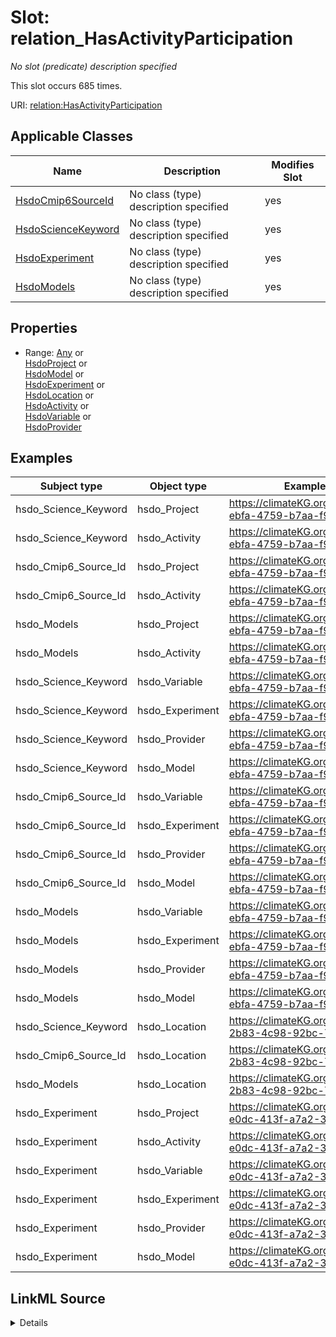 

# Slot: relation_HasActivityParticipation


_No slot (predicate) description specified_






This slot occurs 685 times.


URI: [relation:HasActivityParticipation](http://relation.org/HasActivityParticipation)



<!-- no inheritance hierarchy -->





## Applicable Classes

| Name | Description | Modifies Slot |
| --- | --- | --- |
| [HsdoCmip6SourceId](../classes/HsdoCmip6SourceId.md) | No class (type) description specified |  yes  |
| [HsdoScienceKeyword](../classes/HsdoScienceKeyword.md) | No class (type) description specified |  yes  |
| [HsdoExperiment](../classes/HsdoExperiment.md) | No class (type) description specified |  yes  |
| [HsdoModels](../classes/HsdoModels.md) | No class (type) description specified |  yes  |







## Properties

* Range: [Any](../classes/Any.md)&nbsp;or&nbsp;<br />[HsdoProject](../classes/HsdoProject.md)&nbsp;or&nbsp;<br />[HsdoModel](../classes/HsdoModel.md)&nbsp;or&nbsp;<br />[HsdoExperiment](../classes/HsdoExperiment.md)&nbsp;or&nbsp;<br />[HsdoLocation](../classes/HsdoLocation.md)&nbsp;or&nbsp;<br />[HsdoActivity](../classes/HsdoActivity.md)&nbsp;or&nbsp;<br />[HsdoVariable](../classes/HsdoVariable.md)&nbsp;or&nbsp;<br />[HsdoProvider](../classes/HsdoProvider.md)






## Examples

| Subject type | Object type | Example subject | Example object | Occurrences |
| --- | --- | --- | --- | --- |
| hsdo_Science_Keyword | hsdo_Project | https://climateKG.org/entity/0cd4d2c4-ebfa-4759-b7aa-f9982122f581 | https://climateKG.org/entity/068e4119-df55-45a4-a0c5-75b3f839dc98 | 685 |
| hsdo_Science_Keyword | hsdo_Activity | https://climateKG.org/entity/0cd4d2c4-ebfa-4759-b7aa-f9982122f581 | https://climateKG.org/entity/068e4119-df55-45a4-a0c5-75b3f839dc98 | 685 |
| hsdo_Cmip6_Source_Id | hsdo_Project | https://climateKG.org/entity/0cd4d2c4-ebfa-4759-b7aa-f9982122f581 | https://climateKG.org/entity/068e4119-df55-45a4-a0c5-75b3f839dc98 | 685 |
| hsdo_Cmip6_Source_Id | hsdo_Activity | https://climateKG.org/entity/0cd4d2c4-ebfa-4759-b7aa-f9982122f581 | https://climateKG.org/entity/068e4119-df55-45a4-a0c5-75b3f839dc98 | 685 |
| hsdo_Models | hsdo_Project | https://climateKG.org/entity/0cd4d2c4-ebfa-4759-b7aa-f9982122f581 | https://climateKG.org/entity/068e4119-df55-45a4-a0c5-75b3f839dc98 | 685 |
| hsdo_Models | hsdo_Activity | https://climateKG.org/entity/0cd4d2c4-ebfa-4759-b7aa-f9982122f581 | https://climateKG.org/entity/068e4119-df55-45a4-a0c5-75b3f839dc98 | 685 |
| hsdo_Science_Keyword | hsdo_Variable | https://climateKG.org/entity/0cd4d2c4-ebfa-4759-b7aa-f9982122f581 | https://climateKG.org/entity/88dc22d3-1fb6-471a-94de-56acb94f0f58 | 65 |
| hsdo_Science_Keyword | hsdo_Experiment | https://climateKG.org/entity/0cd4d2c4-ebfa-4759-b7aa-f9982122f581 | https://climateKG.org/entity/88dc22d3-1fb6-471a-94de-56acb94f0f58 | 280 |
| hsdo_Science_Keyword | hsdo_Provider | https://climateKG.org/entity/0cd4d2c4-ebfa-4759-b7aa-f9982122f581 | https://climateKG.org/entity/88dc22d3-1fb6-471a-94de-56acb94f0f58 | 88 |
| hsdo_Science_Keyword | hsdo_Model | https://climateKG.org/entity/0cd4d2c4-ebfa-4759-b7aa-f9982122f581 | https://climateKG.org/entity/88dc22d3-1fb6-471a-94de-56acb94f0f58 | 79 |
| hsdo_Cmip6_Source_Id | hsdo_Variable | https://climateKG.org/entity/0cd4d2c4-ebfa-4759-b7aa-f9982122f581 | https://climateKG.org/entity/88dc22d3-1fb6-471a-94de-56acb94f0f58 | 65 |
| hsdo_Cmip6_Source_Id | hsdo_Experiment | https://climateKG.org/entity/0cd4d2c4-ebfa-4759-b7aa-f9982122f581 | https://climateKG.org/entity/88dc22d3-1fb6-471a-94de-56acb94f0f58 | 280 |
| hsdo_Cmip6_Source_Id | hsdo_Provider | https://climateKG.org/entity/0cd4d2c4-ebfa-4759-b7aa-f9982122f581 | https://climateKG.org/entity/88dc22d3-1fb6-471a-94de-56acb94f0f58 | 88 |
| hsdo_Cmip6_Source_Id | hsdo_Model | https://climateKG.org/entity/0cd4d2c4-ebfa-4759-b7aa-f9982122f581 | https://climateKG.org/entity/88dc22d3-1fb6-471a-94de-56acb94f0f58 | 79 |
| hsdo_Models | hsdo_Variable | https://climateKG.org/entity/0cd4d2c4-ebfa-4759-b7aa-f9982122f581 | https://climateKG.org/entity/88dc22d3-1fb6-471a-94de-56acb94f0f58 | 65 |
| hsdo_Models | hsdo_Experiment | https://climateKG.org/entity/0cd4d2c4-ebfa-4759-b7aa-f9982122f581 | https://climateKG.org/entity/88dc22d3-1fb6-471a-94de-56acb94f0f58 | 280 |
| hsdo_Models | hsdo_Provider | https://climateKG.org/entity/0cd4d2c4-ebfa-4759-b7aa-f9982122f581 | https://climateKG.org/entity/88dc22d3-1fb6-471a-94de-56acb94f0f58 | 88 |
| hsdo_Models | hsdo_Model | https://climateKG.org/entity/0cd4d2c4-ebfa-4759-b7aa-f9982122f581 | https://climateKG.org/entity/88dc22d3-1fb6-471a-94de-56acb94f0f58 | 79 |
| hsdo_Science_Keyword | hsdo_Location | https://climateKG.org/entity/5c762948-2b83-4c98-92bc-7f9a114e0d9b | https://climateKG.org/entity/4d314539-9567-41cd-95db-e3f9811ed6ea | 18 |
| hsdo_Cmip6_Source_Id | hsdo_Location | https://climateKG.org/entity/5c762948-2b83-4c98-92bc-7f9a114e0d9b | https://climateKG.org/entity/4d314539-9567-41cd-95db-e3f9811ed6ea | 18 |
| hsdo_Models | hsdo_Location | https://climateKG.org/entity/5c762948-2b83-4c98-92bc-7f9a114e0d9b | https://climateKG.org/entity/4d314539-9567-41cd-95db-e3f9811ed6ea | 18 |
| hsdo_Experiment | hsdo_Project | https://climateKG.org/entity/f2c510b5-e0dc-413f-a7a2-35791cb07090 | https://climateKG.org/entity/5796ebd9-7dcb-4968-b876-1e678484cc62 | 3 |
| hsdo_Experiment | hsdo_Activity | https://climateKG.org/entity/f2c510b5-e0dc-413f-a7a2-35791cb07090 | https://climateKG.org/entity/5796ebd9-7dcb-4968-b876-1e678484cc62 | 3 |
| hsdo_Experiment | hsdo_Variable | https://climateKG.org/entity/f2c510b5-e0dc-413f-a7a2-35791cb07090 | https://climateKG.org/entity/88dc22d3-1fb6-471a-94de-56acb94f0f58 | 1 |
| hsdo_Experiment | hsdo_Experiment | https://climateKG.org/entity/f2c510b5-e0dc-413f-a7a2-35791cb07090 | https://climateKG.org/entity/88dc22d3-1fb6-471a-94de-56acb94f0f58 | 1 |
| hsdo_Experiment | hsdo_Provider | https://climateKG.org/entity/f2c510b5-e0dc-413f-a7a2-35791cb07090 | https://climateKG.org/entity/88dc22d3-1fb6-471a-94de-56acb94f0f58 | 1 |
| hsdo_Experiment | hsdo_Model | https://climateKG.org/entity/f2c510b5-e0dc-413f-a7a2-35791cb07090 | https://climateKG.org/entity/88dc22d3-1fb6-471a-94de-56acb94f0f58 | 1 |




## LinkML Source

<details>

```yaml
name: relation_HasActivityParticipation
annotations:
  count:
    tag: count
    value: 685
description: No slot (predicate) description specified
examples:
- object:
    example_object: https://climateKG.org/entity/068e4119-df55-45a4-a0c5-75b3f839dc98
    example_object_type: hsdo_Project
    example_predicate: relation:HasActivityParticipation
    example_subject: https://climateKG.org/entity/0cd4d2c4-ebfa-4759-b7aa-f9982122f581
    example_subject_type: hsdo_Science_Keyword
- object:
    example_object: https://climateKG.org/entity/068e4119-df55-45a4-a0c5-75b3f839dc98
    example_object_type: hsdo_Activity
    example_predicate: relation:HasActivityParticipation
    example_subject: https://climateKG.org/entity/0cd4d2c4-ebfa-4759-b7aa-f9982122f581
    example_subject_type: hsdo_Science_Keyword
- object:
    example_object: https://climateKG.org/entity/068e4119-df55-45a4-a0c5-75b3f839dc98
    example_object_type: hsdo_Project
    example_predicate: relation:HasActivityParticipation
    example_subject: https://climateKG.org/entity/0cd4d2c4-ebfa-4759-b7aa-f9982122f581
    example_subject_type: hsdo_Cmip6_Source_Id
- object:
    example_object: https://climateKG.org/entity/068e4119-df55-45a4-a0c5-75b3f839dc98
    example_object_type: hsdo_Activity
    example_predicate: relation:HasActivityParticipation
    example_subject: https://climateKG.org/entity/0cd4d2c4-ebfa-4759-b7aa-f9982122f581
    example_subject_type: hsdo_Cmip6_Source_Id
- object:
    example_object: https://climateKG.org/entity/068e4119-df55-45a4-a0c5-75b3f839dc98
    example_object_type: hsdo_Project
    example_predicate: relation:HasActivityParticipation
    example_subject: https://climateKG.org/entity/0cd4d2c4-ebfa-4759-b7aa-f9982122f581
    example_subject_type: hsdo_Models
- object:
    example_object: https://climateKG.org/entity/068e4119-df55-45a4-a0c5-75b3f839dc98
    example_object_type: hsdo_Activity
    example_predicate: relation:HasActivityParticipation
    example_subject: https://climateKG.org/entity/0cd4d2c4-ebfa-4759-b7aa-f9982122f581
    example_subject_type: hsdo_Models
- object:
    example_object: https://climateKG.org/entity/88dc22d3-1fb6-471a-94de-56acb94f0f58
    example_object_type: hsdo_Variable
    example_predicate: relation:HasActivityParticipation
    example_subject: https://climateKG.org/entity/0cd4d2c4-ebfa-4759-b7aa-f9982122f581
    example_subject_type: hsdo_Science_Keyword
- object:
    example_object: https://climateKG.org/entity/88dc22d3-1fb6-471a-94de-56acb94f0f58
    example_object_type: hsdo_Experiment
    example_predicate: relation:HasActivityParticipation
    example_subject: https://climateKG.org/entity/0cd4d2c4-ebfa-4759-b7aa-f9982122f581
    example_subject_type: hsdo_Science_Keyword
- object:
    example_object: https://climateKG.org/entity/88dc22d3-1fb6-471a-94de-56acb94f0f58
    example_object_type: hsdo_Provider
    example_predicate: relation:HasActivityParticipation
    example_subject: https://climateKG.org/entity/0cd4d2c4-ebfa-4759-b7aa-f9982122f581
    example_subject_type: hsdo_Science_Keyword
- object:
    example_object: https://climateKG.org/entity/88dc22d3-1fb6-471a-94de-56acb94f0f58
    example_object_type: hsdo_Model
    example_predicate: relation:HasActivityParticipation
    example_subject: https://climateKG.org/entity/0cd4d2c4-ebfa-4759-b7aa-f9982122f581
    example_subject_type: hsdo_Science_Keyword
- object:
    example_object: https://climateKG.org/entity/88dc22d3-1fb6-471a-94de-56acb94f0f58
    example_object_type: hsdo_Variable
    example_predicate: relation:HasActivityParticipation
    example_subject: https://climateKG.org/entity/0cd4d2c4-ebfa-4759-b7aa-f9982122f581
    example_subject_type: hsdo_Cmip6_Source_Id
- object:
    example_object: https://climateKG.org/entity/88dc22d3-1fb6-471a-94de-56acb94f0f58
    example_object_type: hsdo_Experiment
    example_predicate: relation:HasActivityParticipation
    example_subject: https://climateKG.org/entity/0cd4d2c4-ebfa-4759-b7aa-f9982122f581
    example_subject_type: hsdo_Cmip6_Source_Id
- object:
    example_object: https://climateKG.org/entity/88dc22d3-1fb6-471a-94de-56acb94f0f58
    example_object_type: hsdo_Provider
    example_predicate: relation:HasActivityParticipation
    example_subject: https://climateKG.org/entity/0cd4d2c4-ebfa-4759-b7aa-f9982122f581
    example_subject_type: hsdo_Cmip6_Source_Id
- object:
    example_object: https://climateKG.org/entity/88dc22d3-1fb6-471a-94de-56acb94f0f58
    example_object_type: hsdo_Model
    example_predicate: relation:HasActivityParticipation
    example_subject: https://climateKG.org/entity/0cd4d2c4-ebfa-4759-b7aa-f9982122f581
    example_subject_type: hsdo_Cmip6_Source_Id
- object:
    example_object: https://climateKG.org/entity/88dc22d3-1fb6-471a-94de-56acb94f0f58
    example_object_type: hsdo_Variable
    example_predicate: relation:HasActivityParticipation
    example_subject: https://climateKG.org/entity/0cd4d2c4-ebfa-4759-b7aa-f9982122f581
    example_subject_type: hsdo_Models
- object:
    example_object: https://climateKG.org/entity/88dc22d3-1fb6-471a-94de-56acb94f0f58
    example_object_type: hsdo_Experiment
    example_predicate: relation:HasActivityParticipation
    example_subject: https://climateKG.org/entity/0cd4d2c4-ebfa-4759-b7aa-f9982122f581
    example_subject_type: hsdo_Models
- object:
    example_object: https://climateKG.org/entity/88dc22d3-1fb6-471a-94de-56acb94f0f58
    example_object_type: hsdo_Provider
    example_predicate: relation:HasActivityParticipation
    example_subject: https://climateKG.org/entity/0cd4d2c4-ebfa-4759-b7aa-f9982122f581
    example_subject_type: hsdo_Models
- object:
    example_object: https://climateKG.org/entity/88dc22d3-1fb6-471a-94de-56acb94f0f58
    example_object_type: hsdo_Model
    example_predicate: relation:HasActivityParticipation
    example_subject: https://climateKG.org/entity/0cd4d2c4-ebfa-4759-b7aa-f9982122f581
    example_subject_type: hsdo_Models
- object:
    example_object: https://climateKG.org/entity/4d314539-9567-41cd-95db-e3f9811ed6ea
    example_object_type: hsdo_Location
    example_predicate: relation:HasActivityParticipation
    example_subject: https://climateKG.org/entity/5c762948-2b83-4c98-92bc-7f9a114e0d9b
    example_subject_type: hsdo_Science_Keyword
- object:
    example_object: https://climateKG.org/entity/4d314539-9567-41cd-95db-e3f9811ed6ea
    example_object_type: hsdo_Location
    example_predicate: relation:HasActivityParticipation
    example_subject: https://climateKG.org/entity/5c762948-2b83-4c98-92bc-7f9a114e0d9b
    example_subject_type: hsdo_Cmip6_Source_Id
- object:
    example_object: https://climateKG.org/entity/4d314539-9567-41cd-95db-e3f9811ed6ea
    example_object_type: hsdo_Location
    example_predicate: relation:HasActivityParticipation
    example_subject: https://climateKG.org/entity/5c762948-2b83-4c98-92bc-7f9a114e0d9b
    example_subject_type: hsdo_Models
- object:
    example_object: https://climateKG.org/entity/5796ebd9-7dcb-4968-b876-1e678484cc62
    example_object_type: hsdo_Project
    example_predicate: relation:HasActivityParticipation
    example_subject: https://climateKG.org/entity/f2c510b5-e0dc-413f-a7a2-35791cb07090
    example_subject_type: hsdo_Experiment
- object:
    example_object: https://climateKG.org/entity/5796ebd9-7dcb-4968-b876-1e678484cc62
    example_object_type: hsdo_Activity
    example_predicate: relation:HasActivityParticipation
    example_subject: https://climateKG.org/entity/f2c510b5-e0dc-413f-a7a2-35791cb07090
    example_subject_type: hsdo_Experiment
- object:
    example_object: https://climateKG.org/entity/88dc22d3-1fb6-471a-94de-56acb94f0f58
    example_object_type: hsdo_Variable
    example_predicate: relation:HasActivityParticipation
    example_subject: https://climateKG.org/entity/f2c510b5-e0dc-413f-a7a2-35791cb07090
    example_subject_type: hsdo_Experiment
- object:
    example_object: https://climateKG.org/entity/88dc22d3-1fb6-471a-94de-56acb94f0f58
    example_object_type: hsdo_Experiment
    example_predicate: relation:HasActivityParticipation
    example_subject: https://climateKG.org/entity/f2c510b5-e0dc-413f-a7a2-35791cb07090
    example_subject_type: hsdo_Experiment
- object:
    example_object: https://climateKG.org/entity/88dc22d3-1fb6-471a-94de-56acb94f0f58
    example_object_type: hsdo_Provider
    example_predicate: relation:HasActivityParticipation
    example_subject: https://climateKG.org/entity/f2c510b5-e0dc-413f-a7a2-35791cb07090
    example_subject_type: hsdo_Experiment
- object:
    example_object: https://climateKG.org/entity/88dc22d3-1fb6-471a-94de-56acb94f0f58
    example_object_type: hsdo_Model
    example_predicate: relation:HasActivityParticipation
    example_subject: https://climateKG.org/entity/f2c510b5-e0dc-413f-a7a2-35791cb07090
    example_subject_type: hsdo_Experiment
from_schema: dream-kg
rank: 1000
slot_uri: relation:HasActivityParticipation
alias: relation_HasActivityParticipation
domain_of:
- hsdo_Cmip6_Source_Id
- hsdo_Experiment
- hsdo_Models
- hsdo_Science_Keyword
range: Any
any_of:
- range: hsdo_Project
- range: hsdo_Model
- range: hsdo_Experiment
- range: hsdo_Location
- range: hsdo_Activity
- range: hsdo_Variable
- range: hsdo_Provider

```
</details>